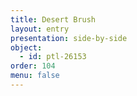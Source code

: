 ```yaml
---
title: Desert Brush
layout: entry
presentation: side-by-side
object:
  - id: ptl-26153
order: 104
menu: false
---
```







